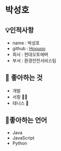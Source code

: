 # 박성호

## 💡인적사항

- name : 박성호
- github : [Hoouoo](https://github.com/hoouoo)
- 회사 : 현대오토에버
- 부서 : 환경안전서비스팀

## 🙂 좋아하는 것

- 개발
- 서핑 🏄‍♂️
- 테니스 🎾

## 🔹좋아하는 언어
- Java
- JavaScript
- Python
